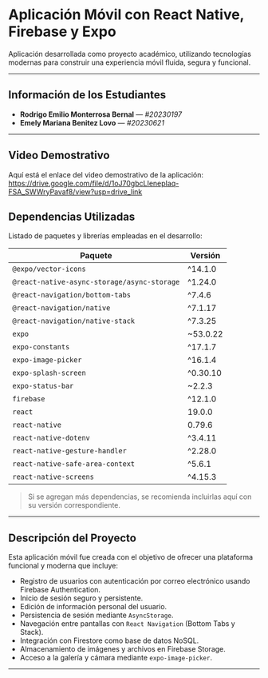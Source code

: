 #  Aplicación Móvil con React Native, Firebase y Expo

Aplicación desarrollada como proyecto académico, utilizando tecnologías modernas para construir una experiencia móvil fluida, segura y funcional.

---

##  Información de los Estudiantes

- **Rodrigo Emilio Monterrosa Bernal** — *#20230197*  
- **Emely Mariana Benitez Lovo** — *#20230621*

---

##  Video Demostrativo

Aquí está el enlace del video demostrativo de la aplicación:  
https://drive.google.com/file/d/1oJ70gbcLIenepIaq-FSA_SWWryPavaf8/view?usp=drive_link
##  Dependencias Utilizadas

Listado de paquetes y librerías empleadas en el desarrollo:

| Paquete | Versión |
|--------|---------|
| `@expo/vector-icons` | ^14.1.0 |
| `@react-native-async-storage/async-storage` | ^1.24.0 |
| `@react-navigation/bottom-tabs` | ^7.4.6 |
| `@react-navigation/native` | ^7.1.17 |
| `@react-navigation/native-stack` | ^7.3.25 |
| `expo` | ~53.0.22 |
| `expo-constants` | ^17.1.7 |
| `expo-image-picker` | ^16.1.4 |
| `expo-splash-screen` | ^0.30.10 |
| `expo-status-bar` | ~2.2.3 |
| `firebase` | ^12.1.0 |
| `react` | 19.0.0 |
| `react-native` | 0.79.6 |
| `react-native-dotenv` | ^3.4.11 |
| `react-native-gesture-handler` | ^2.28.0 |
| `react-native-safe-area-context` | ^5.6.1 |
| `react-native-screens` | ^4.15.3 |

> Si se agregan más dependencias, se recomienda incluirlas aquí con su versión correspondiente.

---

##  Descripción del Proyecto

Esta aplicación móvil fue creada con el objetivo de ofrecer una plataforma funcional y moderna que incluye:

-  Registro de usuarios con autenticación por correo electrónico usando Firebase Authentication.
-  Inicio de sesión seguro y persistente.
-  Edición de información personal del usuario.
-  Persistencia de sesión mediante `AsyncStorage`.
-  Navegación entre pantallas con `React Navigation` (Bottom Tabs y Stack).
-  Integración con Firestore como base de datos NoSQL.
-  Almacenamiento de imágenes y archivos en Firebase Storage.
-  Acceso a la galería y cámara mediante `expo-image-picker`.

---

